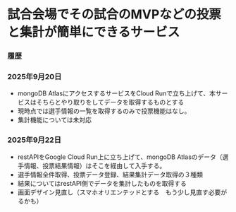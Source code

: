 # 試合会場でその試合のMVPなどの投票と集計が簡単にできるサービス

### 履歴

### 2025年9月20日
- mongoDB AtlasにアクセスするサービスをCloud Runで立ち上げて、本サービスはそちらとやり取りをしてデータを取得するものとする
- 現時点では選手情報の一覧を取得するのみで投票機能はなし。
- 集計機能については未対応

### 2025年9月22日
- restAPIをGoogle Cloud Run上に立ち上げて、mongoDB Atlasのデータ（選手情報、投票結果情報）はそこを経由して入手する。
- 選手情報全件取得、投票データ登録、結果集計データ取得の３種類
- 結果についてはrestAPI側でデータを集計したものを取得する
- 画面デザイン見直し（スマホオリエンテッドとする　もう少し見直す必要がるかも）